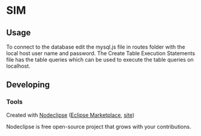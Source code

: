 

# SIM



## Usage

To connect to the database edit the mysql.js file in routes folder with the local host user name and password.
The Create Table Execution Statements file has the table queries which can be used to execute the table queries on localhost.

## Developing



### Tools

Created with [Nodeclipse](https://github.com/Nodeclipse/nodeclipse-1)
 ([Eclipse Marketplace](http://marketplace.eclipse.org/content/nodeclipse), [site](http://www.nodeclipse.org))   

Nodeclipse is free open-source project that grows with your contributions.
